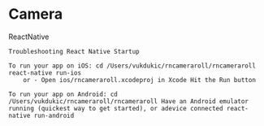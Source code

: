 # Camera

ReactNative

    Troubleshooting React Native Startup

    To run your app on iOS: cd /Users/vukdukic/rncameraroll/rncameraroll react-native run-ios
        or - Open ios/rncameraroll.xcodeproj in Xcode Hit the Run button

    To run your app on Android: cd /Users/vukdukic/rncameraroll/rncameraroll Have an Android emulator running (quickest way to get started), or adevice connected react-native run-android
